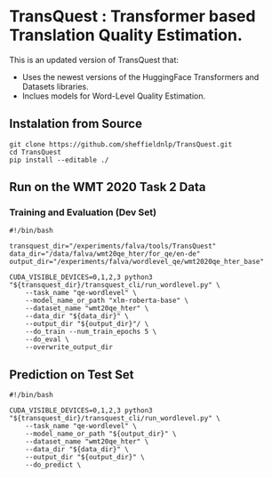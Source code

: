 # TransQuest : Transformer based Translation Quality Estimation. 

This is an updated version of TransQuest that:

- Uses the newest versions of the HuggingFace Transformers and Datasets libraries.
- Inclues models for Word-Level Quality Estimation.

## Instalation from Source

```
git clone https://github.com/sheffieldnlp/TransQuest.git
cd TransQuest
pip install --editable ./
```

## Run on the WMT 2020 Task 2 Data

### Training and Evaluation (Dev Set)

```
#!/bin/bash

transquest_dir="/experiments/falva/tools/TransQuest"
data_dir="/data/falva/wmt20qe_hter/for_qe/en-de"
output_dir="/experiments/falva/wordlevel_qe/wmt2020qe_hter_base"

CUDA_VISIBLE_DEVICES=0,1,2,3 python3 "${transquest_dir}/transquest_cli/run_wordlevel.py" \
    --task_name "qe-wordlevel" \
    --model_name_or_path "xlm-roberta-base" \
    --dataset_name "wmt20qe_hter" \
    --data_dir "${data_dir}" \
    --output_dir "${output_dir}"/ \
    --do_train --num_train_epochs 5 \
    --do_eval \
    --overwrite_output_dir

```
## Prediction on Test Set

```
#!/bin/bash

CUDA_VISIBLE_DEVICES=0,1,2,3 python3 "${transquest_dir}/transquest_cli/run_wordlevel.py" \
    --task_name "qe-wordlevel" \
    --model_name_or_path "${output_dir}" \
    --dataset_name "wmt20qe_hter" \
    --data_dir "${data_dir}" \
    --output_dir "${output_dir}" \
    --do_predict \
```